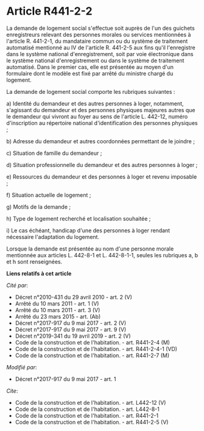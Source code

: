 # Article R441-2-2

La demande de logement social s'effectue soit auprès de l'un des guichets enregistreurs relevant des personnes morales ou
services mentionnées à l'article R. 441-2-1, du mandataire commun ou du système de traitement automatisé mentionné au IV de
l'article R. 441-2-5 aux fins qu'il l'enregistre dans le système national d'enregistrement, soit par voie électronique dans
le système national d'enregistrement ou dans le système de traitement automatisé. Dans le premier cas, elle est présentée au
moyen d'un formulaire dont le modèle est fixé par arrêté du ministre chargé du logement. 

La demande de logement social comporte les rubriques suivantes : 

a) Identité du demandeur et des autres personnes à loger, notamment, s'agissant du demandeur et des personnes physiques
majeures autres que le demandeur qui vivront au foyer au sens de l'article L. 442-12, numéro d'inscription au répertoire
national d'identification des personnes physiques ; 

b) Adresse du demandeur et autres coordonnées permettant de le joindre ; 

c) Situation de famille du demandeur ; 

d) Situation professionnelle du demandeur et des autres personnes à loger ; 

e) Ressources du demandeur et des personnes à loger et revenu imposable ; 

f) Situation actuelle de logement ; 

g) Motifs de la demande ; 

h) Type de logement recherché et localisation souhaitée ; 

i) Le cas échéant, handicap d'une des personnes à loger rendant nécessaire l'adaptation du logement. 

Lorsque la demande est présentée au nom d'une personne morale mentionnée aux articles L. 442-8-1 et L. 442-8-1-1, seules les
rubriques a, b et h sont renseignées.

**Liens relatifs à cet article**

_Cité par_:

  - Décret n°2010-431 du 29 avril 2010 - art. 2 (V)
  - Arrêté du 10 mars 2011 - art. 1 (V)
  - Arrêté du 10 mars 2011 - art. 3 (V)
  - Arrêté du 23 mars 2015 - art. (Ab)
  - Décret n°2017-917 du 9 mai 2017 - art. 2 (V)
  - Décret n°2017-917 du 9 mai 2017 - art. 9 (V)
  - Décret n°2019-341 du 19 avril 2019 - art. 2 (V)
  - Code de la construction et de l'habitation. - art. R441-2-4 (M)
  - Code de la construction et de l'habitation. - art. R441-2-4-1 (VD)
  - Code de la construction et de l'habitation. - art. R441-2-7 (M)

_Modifié par_:

  - Décret n°2017-917 du 9 mai 2017 - art. 1

_Cite_:

  - Code de la construction et de l'habitation. - art. L442-12 (V)
  - Code de la construction et de l'habitation. - art. L442-8-1
  - Code de la construction et de l'habitation. - art. R441-2-1
  - Code de la construction et de l'habitation. - art. R441-2-5 (V)
